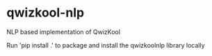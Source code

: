 # qwizkool-nlp
NLP based implementation of QwizKool

Run 'pip install .' to package and install the qwizkoolnlp library locally
